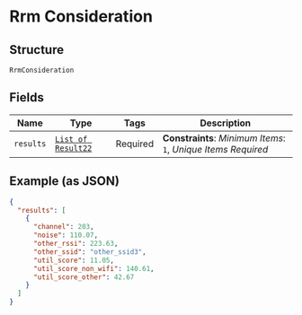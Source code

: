 
# Rrm Consideration

## Structure

`RrmConsideration`

## Fields

| Name | Type | Tags | Description |
|  --- | --- | --- | --- |
| `results` | [`List of Result22`](../../doc/models/result-22.md) | Required | **Constraints**: *Minimum Items*: `1`, *Unique Items Required* |

## Example (as JSON)

```json
{
  "results": [
    {
      "channel": 203,
      "noise": 110.07,
      "other_rssi": 223.63,
      "other_ssid": "other_ssid3",
      "util_score": 11.05,
      "util_score_non_wifi": 140.61,
      "util_score_other": 42.67
    }
  ]
}
```

